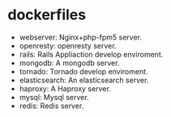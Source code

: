 # dockerfiles
- webserver: Nginx+php-fpm5 server.
- openresty: openresty server.
- rails: Rails Appliaction develop enviroment.
- mongodb: A mongodb server.
- tornado: Tornado develop enviroment.
- elasticsearch: An elasticsearch server.
- haproxy: A Haproxy server.
- mysql: Mysql server.
- redis: Redis server.